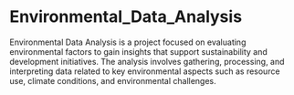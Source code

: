 # Environmental_Data_Analysis
Environmental Data Analysis is a project focused on evaluating environmental factors to gain insights that support sustainability and development initiatives. The analysis involves gathering, processing, and interpreting data related to key environmental aspects such as resource use, climate conditions, and environmental challenges.
